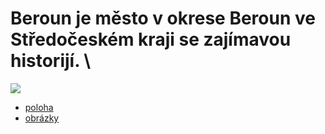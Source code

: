 # **Beroun je město v okrese Beroun ve Středočeském kraji se zajímavou historijí.** \
![](https://www.mesto-beroun.cz/data/editor/713cs_8.jpg?gcm_date=1274785535)
- [poloha](/poloha.md)
- [obrázky](/obrazky.md)
